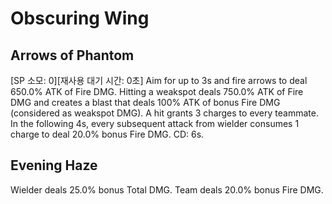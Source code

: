 # Obscuring Wing

## Arrows of Phantom

[SP 소모: 0][재사용 대기 시간: 0초] Aim for up to 3s and fire arrows to deal 650.0% ATK of Fire DMG. Hitting a weakspot deals 750.0% ATK of Fire DMG and creates a blast that deals 100% ATK of bonus Fire DMG (considered as weakspot DMG). A hit grants 3 charges to every teammate. In the following 4s, every subsequent attack from wielder consumes 1 charge to deal 20.0% bonus Fire DMG. CD: 6s.

## Evening Haze

Wielder deals 25.0% bonus Total DMG. Team deals 20.0% bonus Fire DMG.
